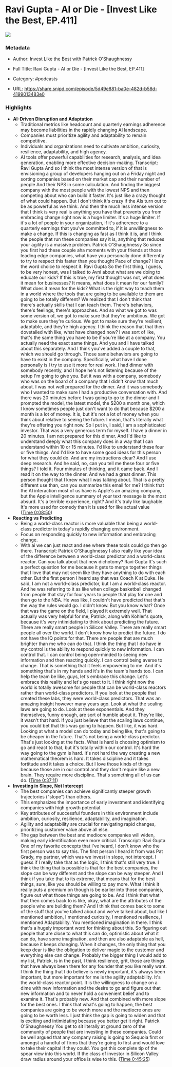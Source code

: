 # Ravi Gupta - AI or Die - [Invest Like the Best, EP.411]

![](https://wsrv.nl/?url=https%3A%2F%2Fmegaphone.imgix.net%2Fpodcasts%2Fef669774-cccd-11ed-889b-c36caad6646f%2Fimage%2F5b0edcd1947fbc8f8c13b8ac444898d6.jpg%3Fixlib%3Drails-4.3.1%26max-w%3D3000%26max-h%3D3000%26fit%3Dcrop%26auto%3Dformat%2Ccompress&w=100&h=100)

### Metadata

- Author: Invest Like the Best with Patrick O'Shaughnessy
- Full Title: Ravi Gupta - AI or Die - [Invest Like the Best, EP.411]
- Category: #podcasts



- URL: https://share.snipd.com/episode/5d49e881-ba0e-482d-b58d-4199013483e0

### Highlights

- **AI-Driven Disruption and Adaptation**
  - Traditional metrics like headcount and quarterly earnings adherence may become liabilities in the rapidly changing AI landscape.
  - Companies must prioritize agility and adaptability to remain competitive.
  - Individuals and organizations need to cultivate ambition, curiosity, resilience, adaptability, and high agency.
  - AI tools offer powerful capabilities for research, analysis, and idea generation, enabling more effective decision-making.
  Transcript:
  Ravi Gupta
  And so I think the most intense version of that is envisioning a group of developers hanging out on a Friday night and sorting companies based on their market cap and their number of people And their NPS in some calculation. And finding the biggest company with the most people with the lowest NPS and then competing about who can build it faster. It's just like a crazy thought of what could happen. But I don't think it's crazy if the AIs turn out to be as powerful as we think. And then the much less intense version that I think is very real is anything you have that prevents you from embracing change right now is a huge limiter. It's a huge limiter. If it's a lot of people in your organization, if it's adherence to a quarterly earnings that you've committed to, if it is unwillingness to make a change. If this is changing as fast as I think it is, and I think the people that run these companies say it is, anything that reduces your agility is a massive problem.
  Patrick O'Shaughnessy
  So since you first had these couple aha moments with your friends at those leading edge companies, what have you personally done differently to try to respect this faster than you thought Pace of change? I love the word choice to respect it.
  Ravi Gupta
  So the first thing, I guess, to be very honest, was I talked to Avni about what are we doing to educate our kids? If this is true, my first thought was not, what does it mean for businesses? It means, what does it mean for our family? What does it mean for the kids? What is the right way to teach them in a world where the tools that are going to be available to them are going to be totally different? We realized that I don't think that there's actually skills that I can teach them. There's behaviors, there's feelings, there's approaches. And so what we got to was some version of, we got to make sure that they're ambitious. We got to make sure they're curious. We got to make sure they're resilient, adaptable, and they're high agency. I think the reason that that then dovetailed with like, what have changed now? I was sort of like, that's the same thing you have to be if you're like at a company. You actually need the exact same things. And you and I have talked about this separately. And I think you've added a couple to that, which we should go through. Those same behaviors are going to have to exist in the company. Specifically, what have I done personally is I try to use it more for real work. I had dinner with somebody recently, and I hope he's not listening because of the setup I'm going to give you. But it was with a company, somebody who was on the board of a company that I didn't know that much about. I was not well prepared for the dinner. And it was somebody who I wanted to make sure I had a productive conversation with. And there was 20 minutes before I was going to go to the dinner and I prompted the model, the latest model, the $200 a month one, which I know sometimes people just don't want to do that because $200 a month is a lot of money. It is, but it's not a lot of money when you think about relative to seeing the future. I mean, that's literally what they're offering you right now. So I put in, I said, I am a sophisticated investor. That was a very generous term for myself. I have a dinner in 20 minutes. I am not prepared for this dinner. And I'd like to understand deeply what this company does in a way that I can understand within 10 or 15 minutes. I'd like to understand these four or five things. And I'd like to have some good ideas for this person for what they could do. And are my instructions clear? And I use deep research. And he said, no, can you tell me these four or five things? I told it. Four minutes of thinking, and it came back. And I read it on the way to the dinner. And we had a great dinner. This person thought that I knew what I was talking about. That is a pretty different use than, can you summarize this email for me? I think that the AI interaction most of us have is Apple's an amazing company, but the Apple intelligence summary of your text message is the most absurd. It's a terrible experience, right? And it's truly like laughable. It's more used for comedy than it is used for like actual value ([Time 0:08:50](https://share.snipd.com/snip/267d0132-f314-437f-8749-13f987b7b693))
- **Reacting vs Predicting**
  * Being a world-class reactor is more valuable than being a world-class predictor in today's rapidly changing environment. 
  * Focus on responding quickly to new information and embracing change.
  * With ai we can just react and see where these tools could go then go there.
  Transcript:
  Patrick O'Shaughnessy
  I also really like your idea of the difference between a world-class predictor and a world-class reactor. Can you talk about that new dichotomy?
  Ravi Gupta
  It's such a perfect question for me because it gets to merge together things that I love that may not seem like they have anything to do with each other. But the first person I heard say that was Coach K at Duke. He said, I am not a world-class predictor, but I am a world-class reactor. And he was referring to it as like when college basketball changed from people that stay for four years to people that play for one and then go to the NBA. He was like, I couldn't have predicted that that's the way the rules would go. I didn't know. But you know what? Once that was the game on the field, I played it extremely well. That actually was very helpful for me, Patrick, along with Kohler's quote, because it's very intimidating to think about predicting the future. There are really smart people in Silicon Valley. There are really smart people all over the world. I don't know how to predict the future. I do not have the IQ points for that. There are people that are much brighter than me who can do that. I think the thing that I do have in my control is the ability to respond quickly to new information. I can control that. I can control being open-minded to seeing new information and then reacting quickly. I can control being averse to change. That is something that it feels empowering to me. And it's something that's in my hands and it's in the team's hands too. I can help the team be like, guys, let's embrace this change. Let's embrace this reality and let's go react to it. I think right now the world is totally awesome for people that can be world-class reactors rather than world-class predictors. If you look at the people that created these labs, they were world-class predictors. That was an amazing insight however many years ago. Look at what the scaling laws are going to do. Look at these exponentials. And they themselves, funny enough, are sort of humble about it. They're like, it wasn't that hard. If you just believe that the scaling laws continue, you could bet that this was going to happen. But like, it was hard. Looking at what a model can do today and being like, that's going to be cheaper in the future. That's not being a world-class predictor. That's just looking at the facts. What is hard is choosing optimism to go and react to that, but it's totally within our control. It's hard the way going to the gym is hard. It's not hard the way creating a new mathematical theorem is hard. It takes discipline and it takes fortitude and it takes a choice. But I love those kinds of things because those are in our control and they don't require like a new brain. They require more discipline. That's something all of us can do. ([Time 0:37:11](https://share.snipd.com/snip/ea194aff-4bf6-4edc-bad9-bd40cc2d7b79))
- **Investing in Slope, Not Intercept**
  - The best companies can achieve significantly steeper growth trajectories ("slope") than others.
  - This emphasizes the importance of early investment and identifying companies with high growth potential.
  - Key attributes of successful founders in this environment include ambition, curiosity, resilience, adaptability, and imagination.
  - Agility and adaptability are crucial for navigating rapid changes, prioritizing customer value above all else.
  - The gap between the best and mediocre companies will widen, making early identification even more critical.
  Transcript:
  Ravi Gupta
  One of my favorite concepts that I've heard, I don't know who the first person was to say this. The first person I heard it from was Pat Grady, my partner, which was we invest in slope, not intercept. I guess if I really take that as the logic, I think that's still very true. I think the thing that is possible is that for the best companies, the slope can be way different and the slope can be way steeper. And I think if you take that to its extreme, that means that for the best things, sure, like you should be willing to pay more. What I think it really puts a premium on though is be earlier into those companies, figure out what those things are going to be. And I think that what that then comes back to is like, okay, what are the attributes of the people who are building them? And I think that comes back to some of the stuff that you've talked about and we've talked about, but like I mentioned ambition, I mentioned curiosity, I mentioned resilience, I mentioned Adaptability. You mentioned imagination in there. I think that's a hugely important word for thinking about this. So figuring out people that are close to what this can do, optimistic about what it can do, have some imagination, and then are also adaptable as hell, because it keeps changing. When it changes, the only thing that you keep dear is like the obligation to deliver magic to the customer and everything else can change. Probably the bigger thing I would add to my list, Patrick, is in the past, I think resilience, grit, those are things that have always been there for any founder that you like really want. I think the thing that I do believe is newly important, it's always been important, but more important for me is the agility adaptability. It's the world-class reactor point. It is the willingness to change on a dime with new information and the desire to go and figure out that new information and to never hold a convenient belief and to examine it. That's probably new. And that combined with more slope for the best ones. I think that what's going to happen, the best companies are going to be worth more and the mediocre ones are going to be worth less. I just think the gap is going to widen and that is exciting and intimidating because you better get it right.
  Patrick O'Shaughnessy
  You get to sit literally at ground zero of the community of people that are investing in these companies. Could be well argued that any company raising is going to Sequoia first or amongst a handful of firms that they're going to first and would love to take their capital if they could. You get this complete tip of the spear view into this world. If the class of investor in Silicon Valley draw radius around your office is wise to this. ([Time 0:45:25](https://share.snipd.com/snip/0ecfa052-9479-452a-b2b3-ef1b67d1772e))
